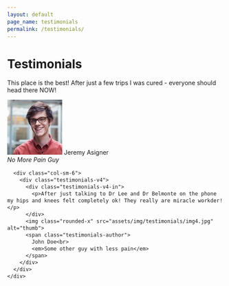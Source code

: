 ```yaml
---
layout: default
page_name: testimonials
permalink: /testimonials/
---
```


<!--=== Breadcrumbs v3 ===-->
<div class="breadcrumbs-v3 img-v1">
  <div class="container text-center">
    <h1>Testimonials</h1>
  </div><!--/end container-->
</div>
<!--=== End Breadcrumbs v3 ===-->

<div class="bg-color-light-2">
  <div class="container content-md">
    <div class="row">
      <div class="col-sm-6">
        <div class="testimonials-v4 md-margin-bottom-50">
          <div class="testimonials-v4-in">
            <p>This place is the best! After just a few trips I was cured - everyone should head there NOW!</p>
          </div>
          <img class="rounded-x" src="assets/img/testimonials/img5.jpg" alt="thumb">
          <span class="testimonials-author">
            Jeremy Asigner<br>
            <em>No More Pain Guy</em>
          </span>
        </div>
      </div>

      <div class="col-sm-6">
        <div class="testimonials-v4">
          <div class="testimonials-v4-in">
            <p>After just talking to Dr Lee and Dr Belmonte on the phone my hips and knees felt completely ok! They really are miracle workder!</p>
          </div>
          <img class="rounded-x" src="assets/img/testimonials/img4.jpg" alt="thumb">
          <span class="testimonials-author">
            John Doe<br>
            <em>Some other guy with less pain</em>
          </span>
        </div>
      </div>
    </div>
  </div><!--/end container-->
</div>
